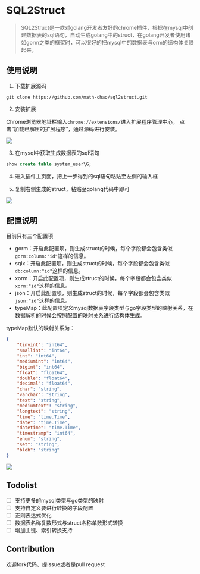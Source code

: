# SQL2Struct

> SQL2Struct是一款对golang开发者友好的chrome插件，根据在mysql中创建数据表的sql语句，自动生成golang中的struct，在golang开发者使用诸如gorm之类的框架时，可以很好的把mysql中的数据表与orm的结构体关联起来。

## 使用说明

1. 下载扩展源码

```shell
git clone https://github.com/math-chao/sql2struct.git
```

2. 安装扩展

Chrome浏览器地址栏输入`chrome://extensions/`进入扩展程序管理中心，
点击“加载已解压的扩展程序”，通过源码进行安装。

![](http://blogcdn.idoustudio.com/sql2struct1.png)

3. 在mysql中获取生成数据表的sql语句

```sql
show create table system_user\G;
```

4. 进入插件主页面，把上一步得到的sql语句粘贴至左侧的输入框

5. 复制右侧生成的struct，粘贴至golang代码中即可

![](http://blogcdn.idoustudio.com/sql2struct2.png)

## 配置说明

目前只有三个配置项

- gorm：开启此配置项，则生成struct的时候，每个字段都会包含类似`gorm:column:"id"`这样的信息。
- sqlx：开启此配置项，则生成struct的时候，每个字段都会包含类似`db:column:"id"`这样的信息。
- xorm：开启此配置项，则生成struct的时候，每个字段都会包含类似`xorm:"id"`这样的信息。
- json：开启此配置项，则生成struct的时候，每个字段都会包含类似`json:"id"`这样的信息。
- typeMap：此配置项定义mysql数据表字段类型与go字段类型的映射关系，在数据解析的时候会按照配置的映射关系进行结构体生成。

typeMap默认的映射关系为：

```json
{
    "tinyint": "int64",
    "smallint": "int64",
    "int": "int64",
    "mediumint": "int64",
    "bigint": "int64",
    "float": "float64",
    "double": "float64",
    "decimal": "float64",
    "char": "string",
    "varchar": "string",
    "text": "string",
    "mediumtext": "string",
    "longtext": "string",
    "time": "time.Time",
    "date": "time.Time",
    "datetime": "time.Time",
    "timestramp": "int64",
    "enum": "string",
    "set": "string",
    "blob": "string"
}
```

![](http://qiniu.idoubi.cc/options)

## Todolist

- [ ] 支持更多的mysql类型与go类型的映射
- [ ] 支持自定义要进行转换的字段配置
- [ ] 正则表达式优化
- [ ] 数据表名称复数形式与struct名称单数形式转换
- [ ] 增加主键、索引转换支持

## Contribution

欢迎fork代码、提issue或者是pull request


